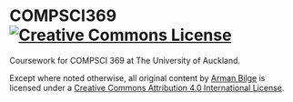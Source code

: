 # COMPSCI369 <a rel="license" href="http://creativecommons.org/licenses/by/4.0/"><img alt="Creative Commons License" style="border-width:0" src="https://i.creativecommons.org/l/by/4.0/88x31.png" /></a>

Coursework for COMPSCI 369 at The University of Auckland.

Except where noted otherwise, all original content by <a xmlns:cc="http://creativecommons.org/ns#" href="https://github.com/armanbilge/COMPSCI369" property="cc:attributionName" rel="cc:attributionURL">Arman Bilge</a> is licensed under a <a rel="license" href="http://creativecommons.org/licenses/by/4.0/">Creative Commons Attribution 4.0 International License</a>.
